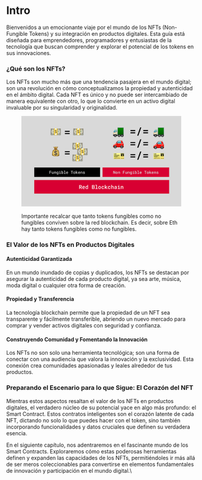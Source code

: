 # Intro

Bienvenidos a un emocionante viaje por el mundo de los NFTs (Non-Fungible Tokens) y su integración en productos digitales. Esta guía está diseñada para emprendedores, programadores y entusiastas de la tecnología que buscan comprender y explorar el potencial de los tokens en sus innovaciones.

### ¿Qué son los NFTs?

Los NFTs son mucho más que una tendencia pasajera en el mundo digital; son una revolución en cómo conceptualizamos la propiedad y autenticidad en el ámbito digital. Cada NFT es único y no puede ser intercambiado de manera equivalente con otro, lo que lo convierte en un activo digital invaluable por su singularidad y originalidad.

<figure><img src="../.gitbook/assets/image.png" alt=""><figcaption><p>Importante recalcar que tanto tokens fungibles como no fungibles conviven sobre la red blockchain. Es decir, sobre Eth hay tanto tokens fungibles como no fungibles. </p></figcaption></figure>

### El Valor de los NFTs en Productos Digitales

#### Autenticidad Garantizada

En un mundo inundado de copias y duplicados, los NFTs se destacan por asegurar la autenticidad de cada producto digital, ya sea arte, música, moda digital o cualquier otra forma de creación.

#### Propiedad y Transferencia

La tecnología blockchain permite que la propiedad de un NFT sea transparente y fácilmente transferible, abriendo un nuevo mercado para comprar y vender activos digitales con seguridad y confianza.

#### Construyendo Comunidad y Fomentando la Innovación

Los NFTs no son solo una herramienta tecnológica; son una forma de conectar con una audiencia que valora la innovación y la exclusividad. Esta conexión crea comunidades apasionadas y leales alrededor de tus productos.

### Preparando el Escenario para lo que Sigue: El Corazón del NFT

Mientras estos aspectos resaltan el valor de los NFTs en productos digitales, el verdadero núcleo de su potencial yace en algo más profundo: el Smart Contract. Estos contratos inteligentes son el corazón latente de cada NFT, dictando no solo lo que puedes hacer con el token, sino también incorporando funcionalidades y datos cruciales que definen su verdadera esencia.

En el siguiente capítulo, nos adentraremos en el fascinante mundo de los Smart Contracts. Exploraremos cómo estas poderosas herramientas definen y expanden las capacidades de los NFTs, permitiéndoles ir más allá de ser meros coleccionables para convertirse en elementos fundamentales de innovación y participación en el mundo digital.\
